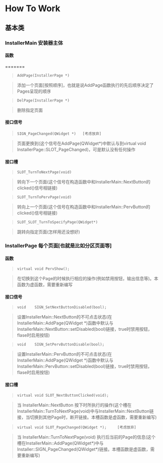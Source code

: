 # How To Work

##  基本类

###     InstallerMain   安装器主体
####    函数

=======
>     AddPage(InstallerPage *)

> 添加一个页面[按照顺序]，也就是说AddPage函数执行的先后顺序决定了Pages呈现的顺序

>     DelPage(InstallerPage *)

> 删除指定页面

####    接口信号

>     SIGN_PageChanged(QWidget *)   [考虑放弃]

> 页面更换到(这个信号在AddPage(QWidget*)中默认与到virtual void InstallerPage::SLOT_PageChanged)，可是默认没有任何操作

####    接口槽

>     SLOT_TurnToNextPage(void)

> 转向下一个页面(这个信号在构造函数中和InstallerMain::NextButton的clicked()信号相链接)

>     SLOT_TurnToPervPage(void)

> 转向上一个页面(这个信号在构造函数中和InstallerMain::PervButton的clicked()信号相链接)

>     SLOT_SLOT_TurnToSpecifyPage(QWidget*)

> 跳转向指定页面(怎样用还没想好)

###   InstallerPage   每个页面[也就是比如分区页面等]
####    函数

>     virtual void PervShow();

> 在切换到这个Page的时候执行相应的操作(例如禁用按钮，输出信息等)。本函数为虚函数，需要重新编写

####    接口信号

>     void    SIGN_SetNextButtonDisabled(bool);

> 设置InstallerMain::NextButton的不可点击状态(在InstallerMain::AddPage(QWidget *)函数中默认与InstallerMain::NextButton::setDisabled(bool)链接，true时禁用按钮，flase时启用按钮)

>     void    SIGN_SetPervButtonDisable(bool);

> 设置InstallerMain::PervButton的不可点击状态(在InstallerMain::AddPage(QWidget *)函数中默认与InstallerMain::PervButton::setDisabled(bool)链接，true时禁用按钮，flase时启用按钮)

####    接口槽

>     virtual void SLOT_NextButtonClicked(void); 

> 当 InstallerMain::NextButton 按下时所执行的操作(这个槽在InstallerMain::TurnToNextPage(void)中与InstallerMain::NextButton链接，当切换到其他Page时，断开链接。本槽函数是虚函数，需要重新编写)

>     virtual void SLOT_PageChanged(QWidget *);     [考虑放弃]

> 当 InstallerMain::TurnToNextPage(void) 执行后当前的Page的信息(这个槽在InstallerMain::AddPage(QWidget*)中与Installer::SIGN_PageChanged(QWidget*)链接。本槽函数是虚函数，需要重新编写)
